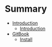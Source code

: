 # Summary

* [Introduction](README.md)
	* [Introduction](README.md)
* [GitBook](gitbook/README.md)
	* [Install](gitbook/install.md)